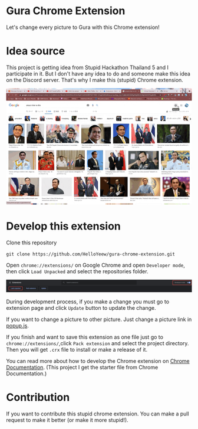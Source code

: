 # Gura Chrome Extension

 Let's change every picture to Gura with this Chrome extension!

# Idea source

 This project is getting idea from Stupid Hackathon Thailand 5 and I participate in it. But I don't have any idea to do and someone make this idea on the Discord server. That's why I make this (stupid) Chrome extension.
 
 ![Showcase](readme-pic/showcase.gif)

# Develop this extension

Clone this repository

```shell
git clone https://github.com/HelloYeew/gura-chrome-extension.git
```

Open `chrome://extensions/` on Google Chrome and open `Developer mode`, then click `Load Unpacked` and select the repositories folder.

![Extension](readme-pic/extension.png)

During development process, if you make a change you must go to extension page and click `Update` button to update the change.

If you want to change a picture to other picture. Just change a picture link in [popup.js](popup.js).

If you finish and want to save this extension as one file just go to `chrome://extensions/`,click `Pack extension` and select the project directory. Then you will get `.crx` file to install or make a release of it.

You can read more about how to develop the Chrome extension on [Chrome Documentation](https://developer.chrome.com/docs/extensions/mv3/getstarted/). (This project I get the starter file from Chrome Documentation.)

# Contribution

 If you want to contribute this stupid chrome extension. You can make a pull request to make it better (or make it more stupid!).
